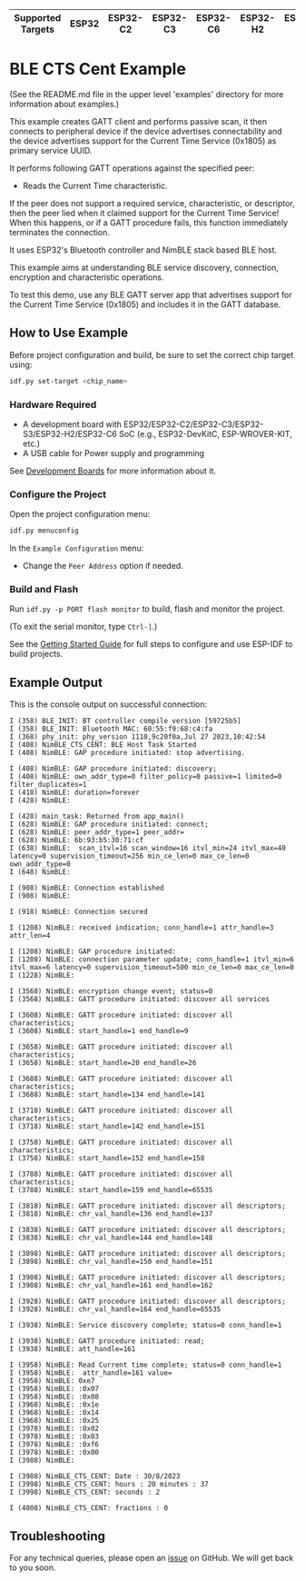 | Supported Targets | ESP32 | ESP32-C2 | ESP32-C3 | ESP32-C6 | ESP32-H2 | ESP32-S3 |
| ----------------- | ----- | -------- | -------- | -------- | -------- | -------- |

# BLE CTS Cent Example

(See the README.md file in the upper level 'examples' directory for more information about examples.)

This example creates GATT client and performs passive scan, it then connects to peripheral device if the device advertises connectability and the device advertises support for the Current Time Service (0x1805) as primary service UUID.

It performs following GATT operations against the specified peer:

* Reads the Current Time characteristic.

If the peer does not support a required service, characteristic, or descriptor, then the peer lied when it claimed support for the Current Time Service! When this happens, or if a GATT procedure fails, this function immediately terminates the connection.

It uses ESP32's Bluetooth controller and NimBLE stack based BLE host.

This example aims at understanding BLE service discovery, connection, encryption and characteristic operations.

To test this demo, use any BLE GATT server app that advertises support for the Current Time Service (0x1805) and includes it in the GATT database.

## How to Use Example

Before project configuration and build, be sure to set the correct chip target using:

```bash
idf.py set-target <chip_name>
```

### Hardware Required

* A development board with ESP32/ESP32-C2/ESP32-C3/ESP32-S3/ESP32-H2/ESP32-C6 SoC (e.g., ESP32-DevKitC, ESP-WROVER-KIT, etc.)
* A USB cable for Power supply and programming

See [Development Boards](https://www.espressif.com/en/products/devkits) for more information about it.

### Configure the Project

Open the project configuration menu:

```bash
idf.py menuconfig
```

In the `Example Configuration` menu:

* Change the `Peer Address` option if needed.

### Build and Flash

Run `idf.py -p PORT flash monitor` to build, flash and monitor the project.

(To exit the serial monitor, type ``Ctrl-]``.)

See the [Getting Started Guide](https://idf.espressif.com/) for full steps to configure and use ESP-IDF to build projects.

## Example Output

This is the console output on successful connection:

```
I (358) BLE_INIT: BT controller compile version [59725b5]
I (358) BLE_INIT: Bluetooth MAC: 60:55:f9:68:c4:fa
I (368) phy_init: phy_version 1110,9c20f0a,Jul 27 2023,10:42:54
I (408) NimBLE_CTS_CENT: BLE Host Task Started
I (408) NimBLE: GAP procedure initiated: stop advertising.

I (408) NimBLE: GAP procedure initiated: discovery;
I (408) NimBLE: own_addr_type=0 filter_policy=0 passive=1 limited=0 filter_duplicates=1
I (418) NimBLE: duration=forever
I (428) NimBLE:

I (428) main_task: Returned from app_main()
I (628) NimBLE: GAP procedure initiated: connect;
I (628) NimBLE: peer_addr_type=1 peer_addr=
I (628) NimBLE: 6b:93:b5:30:71:cf
I (638) NimBLE:  scan_itvl=16 scan_window=16 itvl_min=24 itvl_max=40 latency=0 supervision_timeout=256 min_ce_len=0 max_ce_len=0 own_addr_type=0
I (648) NimBLE:

I (908) NimBLE: Connection established
I (908) NimBLE:

I (918) NimBLE: Connection secured

I (1208) NimBLE: received indication; conn_handle=1 attr_handle=3 attr_len=4

I (1208) NimBLE: GAP procedure initiated:
I (1208) NimBLE: connection parameter update; conn_handle=1 itvl_min=6 itvl_max=6 latency=0 supervision_timeout=500 min_ce_len=0 max_ce_len=0
I (1228) NimBLE:

I (3568) NimBLE: encryption change event; status=0
I (3568) NimBLE: GATT procedure initiated: discover all services

I (3608) NimBLE: GATT procedure initiated: discover all characteristics;
I (3608) NimBLE: start_handle=1 end_handle=9

I (3658) NimBLE: GATT procedure initiated: discover all characteristics;
I (3658) NimBLE: start_handle=20 end_handle=26

I (3688) NimBLE: GATT procedure initiated: discover all characteristics;
I (3688) NimBLE: start_handle=134 end_handle=141

I (3718) NimBLE: GATT procedure initiated: discover all characteristics;
I (3718) NimBLE: start_handle=142 end_handle=151

I (3758) NimBLE: GATT procedure initiated: discover all characteristics;
I (3758) NimBLE: start_handle=152 end_handle=158

I (3788) NimBLE: GATT procedure initiated: discover all characteristics;
I (3788) NimBLE: start_handle=159 end_handle=65535

I (3818) NimBLE: GATT procedure initiated: discover all descriptors;
I (3818) NimBLE: chr_val_handle=136 end_handle=137

I (3838) NimBLE: GATT procedure initiated: discover all descriptors;
I (3838) NimBLE: chr_val_handle=144 end_handle=148

I (3898) NimBLE: GATT procedure initiated: discover all descriptors;
I (3898) NimBLE: chr_val_handle=150 end_handle=151

I (3908) NimBLE: GATT procedure initiated: discover all descriptors;
I (3908) NimBLE: chr_val_handle=161 end_handle=162

I (3928) NimBLE: GATT procedure initiated: discover all descriptors;
I (3928) NimBLE: chr_val_handle=164 end_handle=65535

I (3938) NimBLE: Service discovery complete; status=0 conn_handle=1

I (3938) NimBLE: GATT procedure initiated: read;
I (3938) NimBLE: att_handle=161

I (3958) NimBLE: Read Current time complete; status=0 conn_handle=1
I (3958) NimBLE:  attr_handle=161 value=
I (3958) NimBLE: 0xe7
I (3958) NimBLE: :0x07
I (3958) NimBLE: :0x08
I (3968) NimBLE: :0x1e
I (3968) NimBLE: :0x14
I (3968) NimBLE: :0x25
I (3978) NimBLE: :0x02
I (3978) NimBLE: :0x03
I (3978) NimBLE: :0xf6
I (3978) NimBLE: :0x00
I (3988) NimBLE:

I (3988) NimBLE_CTS_CENT: Date : 30/8/2023
I (3998) NimBLE_CTS_CENT: hours : 20 minutes : 37
I (3998) NimBLE_CTS_CENT: seconds : 2

I (4008) NimBLE_CTS_CENT: fractions : 0

```

## Troubleshooting

For any technical queries, please open an [issue](https://github.com/espressif/esp-idf/issues) on GitHub. We will get back to you soon.
